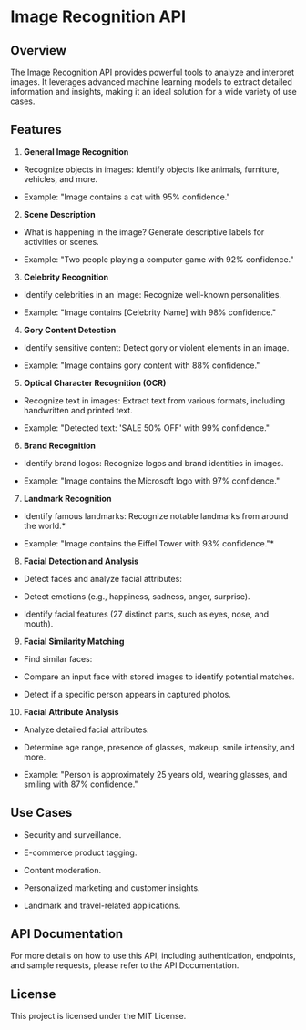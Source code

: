 # Image Recognition API

## Overview

The Image Recognition API provides powerful tools to analyze and interpret images. It leverages advanced machine learning models to extract detailed information and insights, making it an ideal solution for a wide variety of use cases.

## Features

1. **General Image Recognition**

* Recognize objects in images: Identify objects like animals, furniture, vehicles, and more.

* Example: "Image contains a cat with 95% confidence."

2. **Scene Description**

* What is happening in the image? Generate descriptive labels for activities or scenes.

* Example: "Two people playing a computer game with 92% confidence."

3. **Celebrity Recognition**

* Identify celebrities in an image: Recognize well-known personalities.

* Example: "Image contains [Celebrity Name] with 98% confidence."

4. **Gory Content Detection**

* Identify sensitive content: Detect gory or violent elements in an image.

* Example: "Image contains gory content with 88% confidence."

5. **Optical Character Recognition (OCR)**

* Recognize text in images: Extract text from various formats, including handwritten and printed text.

* Example: "Detected text: 'SALE 50% OFF' with 99% confidence."

6. **Brand Recognition**

* Identify brand logos: Recognize logos and brand identities in images.

* Example: "Image contains the Microsoft logo with 97% confidence."

7. **Landmark Recognition**

* Identify famous landmarks: Recognize notable landmarks from around the world.*

* Example: "Image contains the Eiffel Tower with 93% confidence."*

8. **Facial Detection and Analysis**

* Detect faces and analyze facial attributes:

* Detect emotions (e.g., happiness, sadness, anger, surprise).

* Identify facial features (27 distinct parts, such as eyes, nose, and mouth).

9. **Facial Similarity Matching**

* Find similar faces:

* Compare an input face with stored images to identify potential matches.

* Detect if a specific person appears in captured photos.

10. **Facial Attribute Analysis**

* Analyze detailed facial attributes:

* Determine age range, presence of glasses, makeup, smile intensity, and more.

* Example: "Person is approximately 25 years old, wearing glasses, and smiling with 87% confidence."

## Use Cases

* Security and surveillance.

* E-commerce product tagging.

* Content moderation.

* Personalized marketing and customer insights.

* Landmark and travel-related applications.

## API Documentation

For more details on how to use this API, including authentication, endpoints, and sample requests, please refer to the API Documentation.

## License

This project is licensed under the MIT License.
